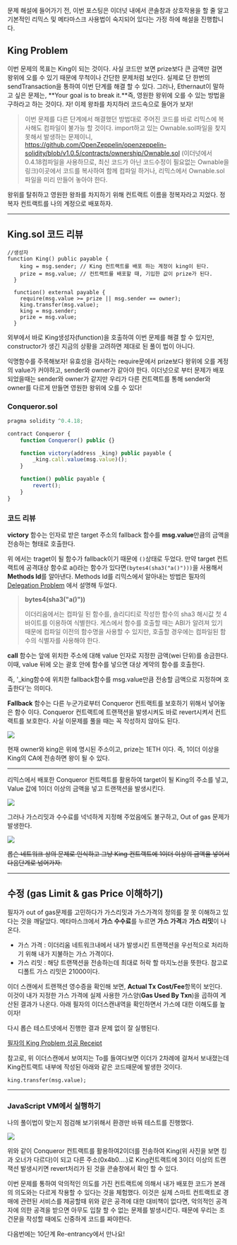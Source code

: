 문제 해설에 들어가기 전,  이번 포스팅은 이더넛 내에서 콘솔창과 상호작용을 할 줄 알고 기본적인 리믹스 및 메타마스크 사용법이 숙지되어 있다는 가정 하에 해설을 진행합니다.



## King Problem

이번 문제의 목표는 King이 되는 것이다. 사실 코드만 보면 prize보다 큰 금액만 걸면 왕위에 오를 수 있기 때문에 무척이나 간단한 문제처럼 보인다. 실제로 단 한번의 sendTransaction을 통하여 이번 단계를 해결 할 수 있다. 그러나, Ethernaut이 말하고 싶은 문제는, **Your goal is to break it.**즉, 영원한 왕위에 오를 수 있는 방법을 구하라고 하는 것이다. 자! 이제 왕좌를 차지하러 코드속으로 들어가 보자!



> 이번 문제를 다른 단계에서 해결했던 방법대로 주어진 코드를 바로 리믹스에 복사해도 컴파일이 불가능 할 것이다. import하고 있는 Ownable.sol파일을 찾지 못해서 발생하는 문제이니,  https://github.com/OpenZeppelin/openzeppelin-solidity/blob/v1.0.5/contracts/ownership/Ownable.sol (이더넛에서 0.4.18컴파일을 사용하므로, 최신 코드가 아닌 코드수정이 필요없는 Ownable을 링크)이곳에서 코드를 복사하여 함께 컴파일 하거나, 리믹스에서 Ownable.sol 파일을 미리 만들어 놓아야 한다. 



왕위를 탈취하고 영원한 왕좌를 차지하기 위해 컨트랙트 이름을 정복자라고 지었다. 정복자 컨트랙트를 나의 계정으로 배포하자.

---
## King.sol 코드 리뷰

```
//생성자
function King() public payable { 
    king = msg.sender; // King 컨트랙트를 배포 하는 계정이 king이 된다.
    prize = msg.value; // 컨트랙트를 배포할 때, 기입한 값이 prize가 된다.
  }

  function() external payable {
    require(msg.value >= prize || msg.sender == owner);
    king.transfer(msg.value);
    king = msg.sender;
    prize = msg.value;
  }
```

외부에서 바로 King생성자(function)을 호출하여 이번 문제를 해결 할 수 있지만, constructor가 생긴 지금의 상황을 고려하면 제대로 된 풀이 법이 아니다.

익명함수를 주목해보자! 유효성을 검사하는 require문에서 prize보다 왕위에 오를 계정의 value가 커야하고, sender와 owner가 같아야 한다. 이더넛으로 부터 문제가 배포되었을때는 sender와 owner가 같지만 우리가 다른 컨트랙트를 통해 sender와 owner를 다르게 만들면 영원한 왕위에 오를 수 있다!

### Conqueror.sol

```javascript
pragma solidity ^0.4.18;

contract Conqueror {
	function Conqueror() public {}

	function victory(address _king) public payable {
		_king.call.value(msg.value)();
    }

	function() public payable {
        revert();
    }
}
```

### 코드 리뷰

**victory** 함수는 인자로 받은 target 주소의 fallback 함수를 **msg.value**만큼의 금액을 전송하는 형태로 호출한다.

위 에서는 traget이 될 함수가 fallback이기 때문에 `()`상태로 두었다. 만약 target 컨트랙트에 공격대상 함수로 a()라는 함수가 있다면`(bytes4(sha3("a()")))`을 사용해서 **Methods Id**를 알아낸다. Methods Id를 리믹스에서 알아내는 방법은 필자의 [Delegation Problem](https://steemit.com/ethereum/@heuristicwave/delegation-problem) 에서 설명해 두었다.



>**bytes4(sha3("a()"))**
>
>이더리움에서는 컴파일 된 함수를, 솔리디티로 작성한 함수의 sha3 해시값 첫 4바이트를 이용하여 식별한다. 게스에서 함수를 호출할 때는 ABI가 알려져 있기 때문에 컴파일 이전의 함수명을 사용할 수 있지만, 호출할 경우에는 컴파일된 함수의 식별자를 사용해야 한다.



**call** 함수는 앞에 위치한 주소에 대해 value 인자로 지정한 금액(wei 단위)를 송금한다. 이때, value 뒤에 오는 괄호 안에 함수를 넣으면 대상 계약의 함수를 호출한다.

즉, '_king함수에 위치한 fallback함수를 msg.value만큼 전송할 금액으로 지정하며 호출한다'는 의미다.



**Fallback** 함수는 다른 누군가로부터 Conqueror 컨트랙트를 보호하기 위해서 넣어놓은 함수 이다. Conqueror 컨트랙트에 트랜잭션을 발생시켜도 바로  revert시켜서 컨트랙트를 보호한다. 사실 이문제를 풀을 때는 꼭 작성하지 않아도 된다.

![](https://github.com/heuristicwave/TIL-about-Blockchain/blob/master/img/King01.png?raw=true)

현재 owner와 king은 위에 명시된 주소이고, prize는 1ETH 이다. 즉, 1이더 이상을 King의 CA에 전송하면 왕이 될 수 있다.

---

리믹스에서 배포한 Conqueror 컨트랙트를 활용하여 target이 될 King의 주소를 넣고, Value 값에 1이더 이상의 금액을 넣고 트랜잭션을 발생시킨다.

![](https://github.com/heuristicwave/TIL-about-Blockchain/blob/master/img/King02.png?raw=true)

그러나 가스리밋과 수수료를 넉넉하게 지정해 주었음에도 불구하고, Out of gas 문제가 발생한다.

![](https://github.com/heuristicwave/TIL-about-Blockchain/blob/master/img/King03.png?raw=true)

~~롭슨 네트워크 상의 문제로 인식하고 그냥 King 컨트랙트에 1이더 이상의 금액을 넣어서 다음단계로 넘어가자.~~

---
## 수정 (gas Limit & gas Price 이해하기)

필자가 out of gas문제를 고민하다가 가스리밋과 가스가격의 정의를 잘 못 이해하고 있다는 것을 깨달았다. 메타마스크에서 **가스 수수료**를 누르면 **가스 가격**과 **가스 리밋**이 나온다.
- 가스 가격 : 이더리움 네트워크내에서 내가 발생시킨 트랜잭션을 우선적으로 처리하기 위해 내가 지불하는 가스 가격이다.
- 가스 리밋 : 해당 트랜잭션을 전송하는데 최대로 허락 할 마지노선을 뜻한다. 참고로 디폴트 가스 리밋은 21000이다.

이더 스캔에서 트랜잭션 영수증을 확인해 보면,   **Actual Tx Cost/Fee**항목이 보인다. 이것이 내가 지정한 가스 가격에 실제 사용한 가스양(**Gas Used By Txn**)을 곱하여 계산된 결과가 나온다. 아래 필자의 이더스캔내역을 확인하면서 가스에 대한 이해도를 높이자!

 다시 롭슨 테스트넷에서 진행한 결과 문제 없이 잘 실행된다.

[필자의 King Problem 성공 Receipt](https://ropsten.etherscan.io/tx/0x1d69a5babf21eb6abd8ba51f006328fafc9d42f9312ee2b70bf93524ed2933aa)

참고로, 위 이더스캔에서 보여지는 To를 들여다보면 이더가 2차례에 걸쳐서 보내졌는데 King컨트랙트 내부에 작성된 아래와 같은 코드때문에 발생한 것이다. 
```
king.transfer(msg.value);
```
---
### JavaScript VM에서 실행하기

나의 풀이법이 맞는지 점검해 보기위해서 환경만 바꿔 테스트를 진행했다.

![](https://github.com/heuristicwave/TIL-about-Blockchain/blob/master/img/King04.png?raw=true)

위와 같이 Conqueror 컨트랙트를 활용하여2이더를 전송하여 King(위 사진을 보면 킹과 오너가 다르다)이 되고 다른 주소(0x4b0....)로 King컨트랙트에 3이더 이상의 트랜잭션 발생시키면 revert처리가 된 것을 콘솔창에서 확인 할 수 있다.



이번 문제를 통하여 악의적인 의도를 가진 컨트랙트에 의해서 내가 배포한 코드가 본래의 의도와는 다르게 작용할 수 있다는 것을 체험했다. 이것은 실제 스마트 컨트랙트로 경매에 관련된 서비스를 제공할때 위와 같은 공격에 대한 대비책이 없다면, 악의적인 공격자에 의한 공격을 받으면 아무도 입찰 할 수 없는 문제를 발생시킨다. 때문에 우리는 조건문을 작성할 때에도 신중하게 코드를 짜야한다.


다음번에는 10단계 Re-entrancy에서 만나요!